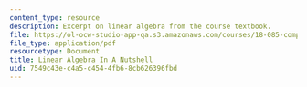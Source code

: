 ```yaml
---
content_type: resource
description: Excerpt on linear algebra from the course textbook.
file: https://ol-ocw-studio-app-qa.s3.amazonaws.com/courses/18-085-computational-science-and-engineering-i-fall-2008/7549c43ec4a5c4544fb68cb626396fbd_nutshell.pdf
file_type: application/pdf
resourcetype: Document
title: Linear Algebra In A Nutshell
uid: 7549c43e-c4a5-c454-4fb6-8cb626396fbd
---
```

